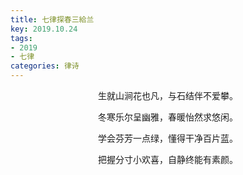 ```yaml
---
title: 七律探春三給兰
key: 2019.10.24
tags: 
- 2019
- 七律
categories: 律诗
---
```


<p align="center">生就山涧花也凡，与石结伴不爱攀。
</p>
<p align="center">冬寒乐尔呈幽雅，春暖怡然求悠闲。
</p>
<p align="center">学会芬芳一点绿，懂得干净百片蓝。
</p>
<p align="center">把握分寸小欢喜，自静终能有素颜。
</p>
